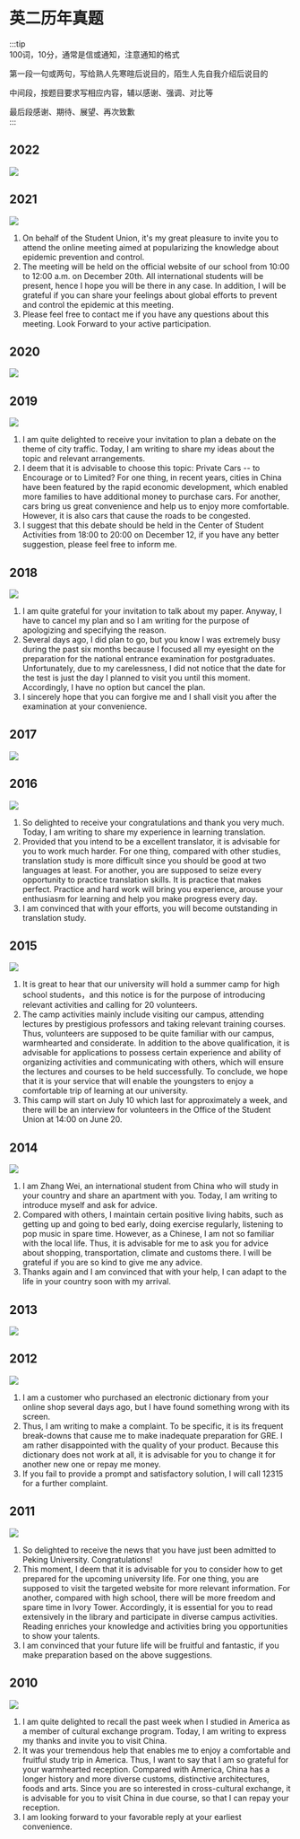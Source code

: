 # 英二历年真题


:::tip  
100词，10分，通常是信或通知，注意通知的格式

第一段一句或两句，写给熟人先寒暄后说目的，陌生人先自我介绍后说目的

中间段，按题目要求写相应内容，辅以感谢、强调、对比等

最后段感谢、期待、展望、再次致歉  
:::


## 2022

![](/img/en/2022a.png)


## 2021

![](/img/en/2021a.png)

1. On behalf of the Student Union, it's my great pleasure to invite you to attend the online meeting aimed at popularizing the knowledge about epidemic prevention and control.
2. The meeting will be held on the official website of our school from 10:00 to 12:00 a.m. on December 20th. All international students will be present, hence I hope you will be there in any case. In addition, I will be grateful if you can share your feelings about global efforts to prevent and control the epidemic at this meeting.
3. Please feel free to contact me if you have any questions about this meeting. Look Forward to your active participation.


## 2020

![](/img/en/2020a.png)



## 2019

![](/img/en/2019a.png)


1. I am quite delighted to receive your invitation to plan a debate on the theme of city traffic. Today, I am writing to share my ideas about the topic and relevant arrangements.
2. I deem that it is advisable to choose this topic: Private Cars -- to Encourage or to Limited? For one thing, in recent years, cities in China have been featured by the rapid economic development, which enabled more families to have additional money to purchase cars. For another, cars bring us great convenience and help us to enjoy more comfortable. However, it is also cars that cause the roads to be congested.
3. I suggest that this debate should be held in the Center of Student Activities from 18:00 to 20:00 on December 12, if you have any better suggestion, please feel free to inform me.



## 2018

![](/img/en/2018a.png)

1. I am quite grateful for your invitation to talk about my paper. Anyway, I have to cancel my plan and so I am writing for the purpose of apologizing and specifying the reason.
2. Several days ago, I did plan to go, but you know I was extremely busy during the past six months because I focused all my eyesight on the preparation for the national entrance examination for postgraduates. Unfortunately, due to my carelessness, I did not notice that the date for the test is just the day I planned to visit you until this moment. Accordingly, I have no option but cancel the plan.
3. I sincerely hope that you can forgive me and I shall visit you after the examination at your convenience.




## 2017

![](/img/en/2017a.png)



## 2016

![](/img/en/2016a.png)

1. So delighted to receive your congratulations and thank you very much. Today, I am writing to share my experience in learning translation.
2. Provided that you intend to be a excellent translator, it is advisable for you to work much harder. For one thing, compared with other studies, translation study is more difficult since you should be good at two languages at least. For another, you are supposed to seize every opportunity to practice translation skills. It is practice that makes perfect. Practice and hard work will bring you experience, arouse your enthusiasm for learning and help you make progress every day.
3. I am convinced that with your efforts, you will become outstanding in translation study.


## 2015

![](/img/en/2015a.png)

1. It is great to hear that our university will hold a summer camp for high school students，and this notice is for the purpose of introducing relevant activities and calling for 20 volunteers.
2. The camp activities mainly include visiting our campus, attending lectures by prestigious professors and taking relevant training courses. Thus, volunteers are supposed to be quite familiar with our campus, warmhearted and considerate. In addition to the above qualification, it is advisable for applications to possess certain experience and ability of organizing activities and communicating with others, which will ensure the lectures and courses to be held successfully. To conclude, we hope that it is your service that will enable the youngsters to enjoy a comfortable trip of learning at our university.
3. This camp will start on July 10 which last for approximately a week, and there will be an interview for volunteers in the Office of the Student Union at 14:00 on June 20.


## 2014

![](/img/en/2014a.png)

1. I am Zhang Wei, an international student from China who will study in your country and share an apartment with you. Today, I am writing to introduce myself and ask for advice.
2. Compared with others, I maintain certain positive living habits, such as getting up and going to bed early, doing exercise regularly, listening to pop music in spare time. However, as a Chinese, I am not so familiar with the local life. Thus, it is advisable for me to ask you for advice about shopping, transportation, climate and customs there. I will be grateful if you are so kind to give me any advice.
3. Thanks again and I am convinced that with your help, I can adapt to the life in your country soon with my arrival.


## 2013

![](/img/en/2013a.png)

## 2012

![](/img/en/2012a.png)

1. I am a customer who purchased an electronic dictionary from your online shop several days ago, but I have found something wrong with its screen.
2. Thus, I am writing to make a complaint. To be specific, it is its frequent break-downs that cause me to make inadequate preparation for GRE. I am rather disappointed with the quality of your product. Because this dictionary does not work at all, it is advisable for you to change it for another new one or repay me money.
3. If you fail to provide a prompt and satisfactory solution, I will call 12315 for a further complaint.


## 2011

![](/img/en/2011a.png)

1. So delighted to receive the news that you have just been admitted to Peking University. Congratulations!
2. This moment, I deem that it is advisable for you to consider how to get prepared for the upcoming university life. For one thing, you are supposed to visit the targeted website for more relevant information. For another, compared with high school, there will be more freedom and spare time in Ivory Tower. Accordingly, it is essential for you to read extensively in the library and participate in diverse campus activities. Reading enriches your knowledge and activities bring you opportunities to show your talents.
4. I am convinced that your future life will be fruitful and fantastic, if you make preparation based on the above suggestions.

## 2010

![](/img/en/2010a.png)

1. I am quite delighted to recall the past week when I studied in America as a member of cultural exchange program. Today, I am writing to express my thanks and invite you to visit China.
2. It was your tremendous help that enables me to enjoy a comfortable and fruitful study trip in America. Thus, I want to say that I am so grateful for your warmhearted reception. Compared with America, China has a longer history and more diverse customs, distinctive architectures, foods and arts. Since you are so interested in cross-cultural exchange, it is advisable for you to visit China in due course, so that I can repay your reception.
3. I am looking forward to your favorable reply at your earliest convenience.
